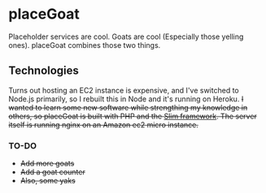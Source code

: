 placeGoat
=========

Placeholder services are cool. Goats are cool (Especially those yelling ones). placeGoat combines those two things.

Technologies
------------
Turns out hosting an EC2 instance is expensive, and I've switched to Node.js primarily, so I rebuilt this in Node and it's running on Heroku.
~~I wanted to learn some new software while strengthing my knowledge in others, so placeGoat is built with PHP and the [Slim framework](https://github.com/codeguy/Slim). The server itself is running nginx on an Amazon ec2 micro instance.~~

### TO-DO
* ~~Add more goats~~
* ~~Add a goat counter~~
* ~~Also, some yaks~~